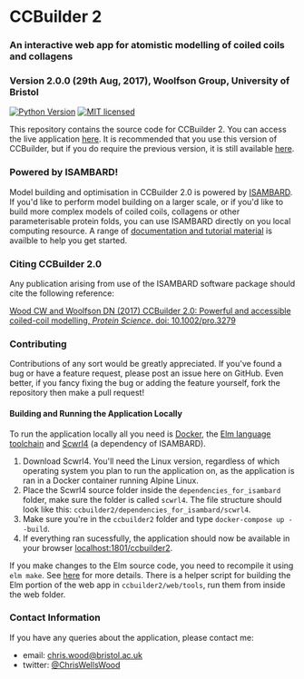 # CCBuilder 2
### An interactive web app for atomistic modelling of coiled coils and collagens
### Version 2.0.0 (29th Aug, 2017), Woolfson Group, University of Bristol

[![Python Version](https://img.shields.io/badge/python-3.5%2C%203.6-lightgrey.svg)](https://woolfson-group.github.io/isambard/)
[![MIT licensed](https://img.shields.io/badge/license-MIT-blue.svg)](https://github.com/woolfson-group/isambard/blob/master/LICENSE.md)

This repository contains the source code for CCBuilder 2. You can access the live application [here](http://coiledcoils.chm.bris.ac.uk/ccbuilder2). It is recommended that you use this version of CCBuilder, but if you do require the previous version, it is still available [here](http://rainbow2.chm.bris.ac.uk/app/cc_builder/).

### Powered by ISAMBARD!
Model building and optimisation in CCBuilder 2.0 is powered by [ISAMBARD](https://github.com/woolfson-group/isambard). If you'd like to perform model building on a larger scale, or if you'd like to build more complex models of coiled coils, collagens or other parameterisable protein folds, you can use ISAMBARD directly on you local computing resource. A range of [documentation and tutorial material](https://woolfson-group.github.io/isambard/index.html) is availble to help you get started.

### Citing CCBuilder 2.0
Any publication arising from use of the ISAMBARD software package should cite the following reference:

[Wood CW and Woolfson DN (2017) CCBuilder 2.0: Powerful and accessible coiled-coil modelling, _Protein Science_. doi: 10.1002/pro.3279](http://dx.doi.org/10.1002/pro.3279)

### Contributing
Contributions of any sort would be greatly appreciated. If you've found a bug or have a feature request, please post an issue here on GitHub. Even better, if you fancy fixing the bug or adding the feature yourself, fork the repository then make a pull request!

#### Building and Running the Application Locally
To run the application locally all you need is [Docker](https://www.docker.com/), the [Elm language toolchain](http://elm-lang.org/) and [Scwrl4](http://dunbrack.fccc.edu/scwrl4/) (a dependency of ISAMBARD).

1. Download Scwrl4. You'll need the Linux version, regardless of which operating system you plan to run the application on, as the application is ran in a Docker container running Alpine Linux.
1. Place the Scwrl4 source folder inside the `dependencies_for_isambard` folder, make sure the folder is called `scwrl4`. The file structure should look like this: `ccbuilder2/dependencies_for_isambard/scwrl4`.
1. Make sure you're in the `ccbuilder2` folder and type `docker-compose up --build`.
1. If everything ran sucessfully, the application should now be available in your browser [localhost:1801/ccbuilder2](localhost:1801/ccbuilder2).

If you make changes to the Elm source code, you need to recompile it using `elm make`. See [here](https://guide.elm-lang.org/install.html) for more details. There is a helper script for building the Elm portion of the web app in `ccbuilder2/web/tools`, run them from inside the web folder.

### Contact Information
If you have any queries about the application, please contact me:

- email: chris.wood@bristol.ac.uk
- twitter: [@ChrisWellsWood](https://twitter.com/chriswellswood)
